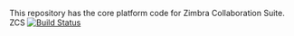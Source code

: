 This repository has the core platform code for Zimbra Collaboration Suite.
ZCS
[![Build Status](https://travis-ci.org/Zimbra/zm-mailbox.svg?branch=master)](https://travis-ci.org/Zimbra/zm-mailbox)
